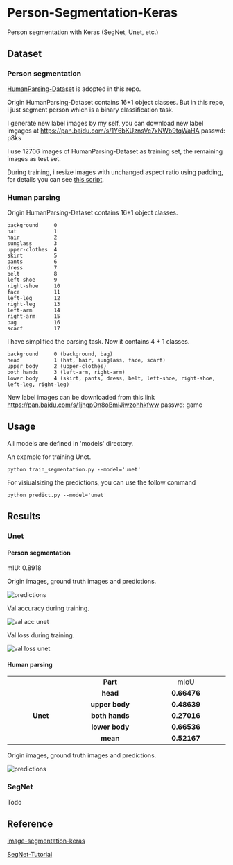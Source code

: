 # Person-Segmentation-Keras
Person segmentation with Keras (SegNet, Unet, etc.)

## Dataset

### Person segmentation

[HumanParsing-Dataset](https://github.com/lemondan/HumanParsing-Dataset) is adopted in this repo.

Origin HumanParsing-Dataset contains 16+1 object classes. But in this repo, i just segment person which is a binary classification task.

I generate new label images by my self, you can download new label imgages at https://pan.baidu.com/s/1Y6bKUznsVc7xNWb9tqWaHA passwd: p8ks

I use 12706 images of HumanParsing-Dataset as training set, the remaining images as test set.

During training, i resize images with unchanged aspect ratio using padding, for details you can see [this script](https://github.com/TianzhongSong/Person-Segmentation-Keras/blob/master/utils/segdata_generator.py).

### Human parsing

Origin HumanParsing-Dataset contains 16+1 object classes. 

    background     0
    hat            1
    hair           2 
    sunglass       3
    upper-clothes  4
    skirt          5
    pants          6
    dress          7
    belt           8
    left-shoe      9
    right-shoe     10
    face           11
    left-leg       12
    right-leg      13
    left-arm       14
    right-arm      15
    bag            16
    scarf          17

I have simplified the parsing task. Now it contains 4 + 1 classes.

    background     0 (background, bag)
    head           1 (hat, hair, sunglass, face, scarf)
    upper body     2 (upper-clothes)
    both hands     3 (left-arm, right-arm)
    lower body     4 (skirt, pants, dress, belt, left-shoe, right-shoe, left-leg, right-leg)

New label images can be downloaded from this link https://pan.baidu.com/s/1jhqpOn8oBmiJiwzohhkfww passwd: gamc

## Usage

All models are defined in 'models' directory.

An example for training Unet.

    python train_segmentation.py --model='unet'

For visiualsizing the predictions, you can use the follow command

    python predict.py --model='unet'
    
## Results

### Unet

#### Person segmentation

mIU: 0.8918

Origin images, ground truth images and predictions.

![predictions](https://github.com/TianzhongSong/Person-Segmentation-Keras/blob/master/predicts.png)

Val accuracy during training.

![val acc unet](https://github.com/TianzhongSong/Person-Segmentation-Keras/blob/master/results/unet_accuracy.png)

Val loss during training.

![val loss unet](https://github.com/TianzhongSong/Person-Segmentation-Keras/blob/master/results/unet_loss.png)

#### Human parsing

<table width="95%">
  <tr>
    <td></td>
    <td align=center><b>Part</td>
    <td align=center>mIoU</td>
  </tr>

  <tr>
    <td rowspan=5 align=center width="10%"><b>Unet</td>
    <td align=center width="10%"><b>head</td>
    <td align=center width="10%"><b>0.66476</td>
  </tr>
  <tr>
    <td align=center width="10%"><b>upper body</td>
    <td align=center width="10%"><b>0.48639</td>
  </tr>
  <tr>
    <td align=center width="10%"><b>both hands</td>
    <td align=center width="10%"><b>0.27016</td>
  </tr>
  <tr>
    <td align=center width="10%"><b>lower body</td>
    <td align=center width="10%"><b>0.66536</td>
  </tr>
  <tr>
    <td align=center width="10%"><b>mean</td>
    <td align=center width="10%"><b>0.52167</td>
  </tr>
</table>

Origin images, ground truth images and predictions.

![predictions](https://github.com/TianzhongSong/Person-Segmentation-Keras/blob/master/seg_predicts.png)

### SegNet

Todo

## Reference

[image-segmentation-keras](https://github.com/divamgupta/image-segmentation-keras)

[SegNet-Tutorial](https://github.com/alexgkendall/SegNet-Tutorial)

